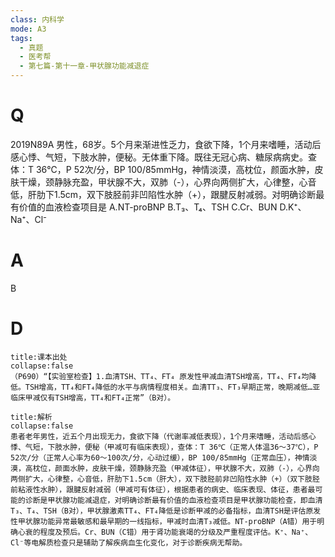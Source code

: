 ```yaml
---
class: 内科学
mode: A3
tags:
  - 真题
  - 医考帮
  - 第七篇-第十一章-甲状腺功能减退症
---
```


# Q
2019N89A 男性，68岁。5个月来渐进性乏力，食欲下降，1个月来嗜睡，活动后感心悸、气短，下肢水肿，便秘。无体重下降。既往无冠心病、糖尿病病史。查体：T 36℃，P 52次/分，BP 100/85mmHg，神情淡漠，高枕位，颜面水肿，皮肤干燥，颈静脉充盈，甲状腺不大，双肺（-），心界向两侧扩大，心律整，心音低，肝肋下1.5cm，双下肢胫前非凹陷性水肿（+），跟腱反射减弱。对明确诊断最有价值的血液检查项目是
A.NT-proBNP
B.T₃、T₄、TSH
C.Cr、BUN
D.K⁺、Na⁺、Cl⁻

# A
B
# D
```ad-note
title:课本出处
collapse:false
（P690）“【实验室检查】1.血清TSH、TT₄、FT₄ 原发性甲减血清TSH增高，TT₄、FT₄均降低。TSH增高，TT₄和FT₄降低的水平与病情程度相关。血清TT₃、FT₃早期正常，晚期减低…亚临床甲减仅有TSH增高，TT₄和FT₄正常”（B对）。
```

```ad-summary
title:解析
collapse:false
患者老年男性，近五个月出现无力，食欲下降（代谢率减低表现），1个月来嗜睡，活动后感心悸、气短，下肢水肿，便秘（甲减可有临床表现），查体：T 36℃（正常人体温36～37℃），P 52次/分（正常人心率为60～100次/分，心动过缓），BP 100/85mmHg（正常血压），神情淡漠，高枕位，颜面水肿，皮肤干燥，颈静脉充盈（甲减体征），甲状腺不大，双肺（-），心界向两侧扩大，心律整，心音低，肝肋下1.5cm（肝大），双下肢胫前非凹陷性水肿（+）（双下肢胫前粘液性水肿），跟腱反射减弱（甲减可有体征），根据患者的病史、临床表现、体征，患者最可能的诊断是甲状腺功能减退症，对明确诊断最有价值的血液检查项目是甲状腺功能检查，即血清T₃、T₄、TSH（B对），甲状腺激素TT₄、FT₄降低是诊断甲减的必备指标，血清TSH是评估原发性甲状腺功能异常最敏感和最早期的一线指标，甲减时血清T₃减低。NT-proBNP（A错）用于明确心衰的程度及预后。Cr、BUN（C错）用于肾功能衰竭的分级及严重程度评估。K⁺、Na⁺、Cl⁻等电解质检查只是辅助了解疾病血生化变化，对于诊断疾病无帮助。
```

